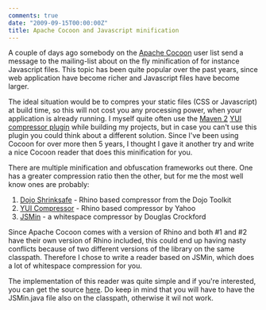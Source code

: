 ```yaml
---
comments: true
date: "2009-09-15T00:00:00Z"
title: Apache Cocoon and Javascript minification
---
```


A couple of days ago somebody on the <a href="http://cocoon.apache.org/">Apache Cocoon</a> user list send a message to the mailing-list about on the fly minification of for instance Javascript files. This topic has been quite popular over the past years, since web application have become richer and Javascript files have become larger.

The ideal situation would be to compres your static files (CSS or Javascript) at build time, so this will not cost you any processing power, when your application is already running. I myself quite often use the <a href="http://maven.apache.org/">Maven 2</a> <a href="http://alchim.sourceforge.net/yuicompressor-maven-plugin/overview.html">YUI compressor plugin</a> while building my projects, but in case you can't use this plugin you could think about a different solution. Since I've been using Cocoon for over more then 5 years, I thought I gave it another try and write a nice Cocoon reader that does this minification for you.

There are multiple minification and obfuscation frameworks out there. One has a greater compression ratio then the other, but for me the most well know ones are probably:
<ol><li><a href="http://shrinksafe.dojotoolkit.org/" target="_blank">Dojo Shrinksafe</a> - Rhino based compressor from the Dojo Toolkit
</li><li><a href="http://developer.yahoo.com/yui/compressor/" target="_blank">YUI Compressor</a> - Rhino based compressor by Yahoo
</li><li><a href="http://www.crockford.com/javascript/jsmin.html">JSMin</a> - a whitespace compressor by Douglas Crockford
</li></ol>Since Apache Cocoon comes with a version of Rhino and both #1 and #2 have their own version of Rhino included, this could end up having nasty conflicts because of two different versions of the library on the same classpath. Therefore I chose to write a reader based on JSMin, which does a lot of whitespace compression for you.

The implementation of this reader was quite simple and if you're interested, you can get the source <a href="http://people.apache.org/%7Ejreijn/sources/java/JavaScriptMinifyReader.java">here</a>. Do keep in mind that you will have to have the JSMin.java file also on the classpath, otherwise it wil not work.

